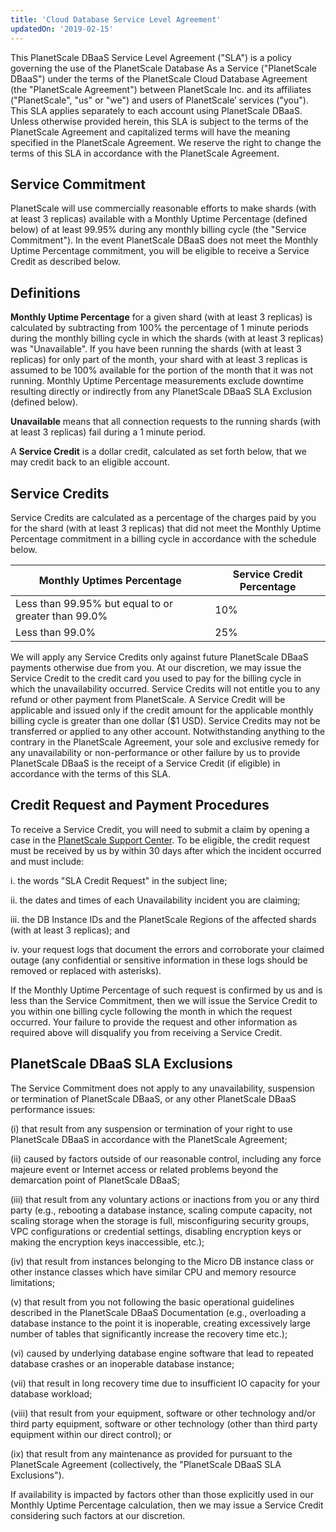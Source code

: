 ```yaml
---
title: 'Cloud Database Service Level Agreement'
updatedOn: '2019-02-15'
---
```


This PlanetScale DBaaS Service Level Agreement ("SLA") is a policy governing the use of the PlanetScale Database As a Service ("PlanetScale DBaaS") under the terms of the PlanetScale Cloud Database Agreement (the "PlanetScale Agreement") between PlanetScale Inc. and its affiliates ("PlanetScale", "us" or "we") and users of PlanetScale’ services ("you"). This SLA applies separately to each account using PlanetScale DBaaS. Unless otherwise provided herein, this SLA is subject to the terms of the PlanetScale Agreement and capitalized terms will have the meaning specified in the PlanetScale Agreement. We reserve the right to change the terms of this SLA in accordance with the PlanetScale Agreement.

## Service Commitment

PlanetScale will use commercially reasonable efforts to make shards (with at least 3 replicas) available with a Monthly Uptime Percentage (defined below) of at least 99.95% during any monthly billing cycle (the "Service Commitment"). In the event PlanetScale DBaaS does not meet the Monthly Uptime Percentage commitment, you will be eligible to receive a Service Credit as described below.

## Definitions

**Monthly Uptime Percentage** for a given shard (with at least 3 replicas) is calculated by subtracting from 100% the percentage of 1 minute periods during the monthly billing cycle in which the shards (with at least 3 replicas) was "Unavailable". If you have been running the shards (with at least 3 replicas) for only part of the month, your shard with at least 3 replicas is assumed to be 100% available for the portion of the month that it was not running. Monthly Uptime Percentage measurements exclude downtime resulting directly or indirectly from any PlanetScale DBaaS SLA Exclusion (defined below).

**Unavailable** means that all connection requests to the running shards (with at least 3 replicas) fail during a 1 minute period.

A **Service Credit** is a dollar credit, calculated as set forth below, that we may credit back to an eligible account.

## Service Credits

Service Credits are calculated as a percentage of the charges paid by you for the shard (with at least 3 replicas) that did not meet the Monthly Uptime Percentage commitment in a billing cycle in accordance with the schedule below.

| Monthly Uptimes Percentage                          | Service Credit Percentage |
| --------------------------------------------------- | ------------------------- |
| Less than 99.95% but equal to or greater than 99.0% | 10%                       |
| Less than 99.0%                                     | 25%                       |

We will apply any Service Credits only against future PlanetScale DBaaS payments otherwise due from you. At our discretion, we may issue the Service Credit to the credit card you used to pay for the billing cycle in which the unavailability occurred. Service Credits will not entitle you to any refund or other payment from PlanetScale. A Service Credit will be applicable and issued only if the credit amount for the applicable monthly billing cycle is greater than one dollar (\$1 USD). Service Credits may not be transferred or applied to any other account. Notwithstanding anything to the contrary in the PlanetScale Agreement, your sole and exclusive remedy for any unavailability or non-performance or other failure by us to provide PlanetScale DBaaS is the receipt of a Service Credit (if eligible) in accordance with the terms of this SLA.

## Credit Request and Payment Procedures

To receive a Service Credit, you will need to submit a claim by opening a case in the [PlanetScale Support Center](https://support.planetscale.com). To be eligible, the credit request must be received by us by within 30 days after which the incident occurred and must include:

i. the words "SLA Credit Request" in the subject line;

ii. the dates and times of each Unavailability incident you are claiming;

iii. the DB Instance IDs and the PlanetScale Regions of the affected shards (with at least 3 replicas); and

iv. your request logs that document the errors and corroborate your claimed outage (any confidential or sensitive information in these logs should be removed or replaced with asterisks).

If the Monthly Uptime Percentage of such request is confirmed by us and is less than the Service Commitment, then we will issue the Service Credit to you within one billing cycle following the month in which the request occurred. Your failure to provide the request and other information as required above will disqualify you from receiving a Service Credit.

## PlanetScale DBaaS SLA Exclusions

The Service Commitment does not apply to any unavailability, suspension or termination of PlanetScale DBaaS, or any other PlanetScale DBaaS performance issues:

(i) that result from any suspension or termination of your right to use PlanetScale DBaaS in accordance with the PlanetScale Agreement;

(ii) caused by factors outside of our reasonable control, including any force majeure event or Internet access or related problems beyond the demarcation point of PlanetScale DBaaS;

(iii) that result from any voluntary actions or inactions from you or any third party (e.g., rebooting a database instance, scaling compute capacity, not scaling storage when the storage is full, misconfiguring security groups, VPC configurations or credential settings, disabling encryption keys or making the encryption keys inaccessible, etc.);

(iv) that result from instances belonging to the Micro DB instance class or other instance classes which have similar CPU and memory resource limitations;

(v) that result from you not following the basic operational guidelines described in the PlanetScale DBaaS Documentation (e.g., overloading a database instance to the point it is inoperable, creating excessively large number of tables that significantly increase the recovery time etc.);

(vi) caused by underlying database engine software that lead to repeated database crashes or an inoperable database instance;

(vii) that result in long recovery time due to insufficient IO capacity for your database workload;

(viii) that result from your equipment, software or other technology and/or third party equipment, software or other technology (other than third party equipment within our direct control); or

(ix) that result from any maintenance as provided for pursuant to the PlanetScale Agreement (collectively, the "PlanetScale DBaaS SLA Exclusions").

If availability is impacted by factors other than those explicitly used in our Monthly Uptime Percentage calculation, then we may issue a Service Credit considering such factors at our discretion.
